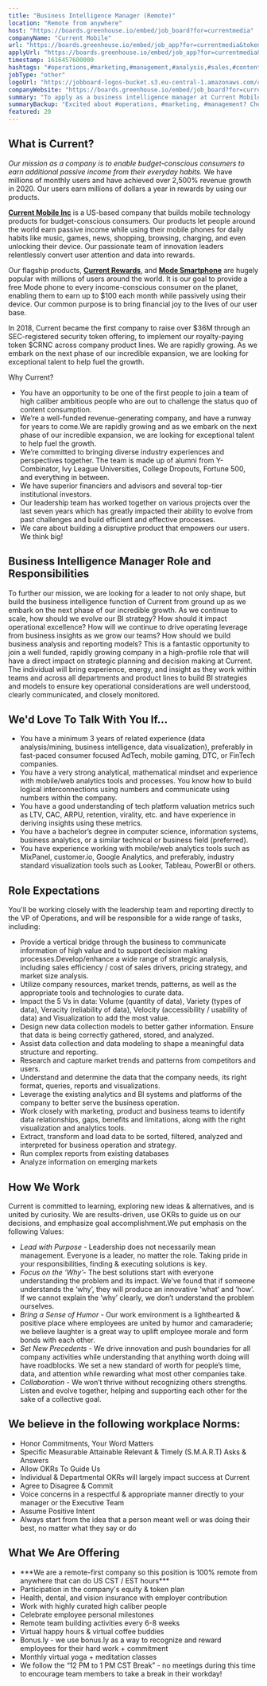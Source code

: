 ```yaml
---
title: "Business Intelligence Manager (Remote)"
location: "Remote from anywhere"
host: "https://boards.greenhouse.io/embed/job_board?for=currentmedia"
companyName: "Current Mobile"
url: "https://boards.greenhouse.io/embed/job_app?for=currentmedia&token=5088300002"
applyUrl: "https://boards.greenhouse.io/embed/job_app?for=currentmedia&token=5088300002#app"
timestamp: 1616457600000
hashtags: "#operations,#marketing,#management,#analysis,#sales,#content,#ui/ux,#finance,#office,#monitoring"
jobType: "other"
logoUrl: "https://jobboard-logos-bucket.s3.eu-central-1.amazonaws.com/current-mobile"
companyWebsite: "https://boards.greenhouse.io/embed/job_board?for=currentmedia"
summary: "To apply as a business intelligence manager at Current Mobile, you preferably need to have 3 years of related experience."
summaryBackup: "Excited about #operations, #marketing, #management? Check out this job post!"
featured: 20
---
```


## What is Current?

_Our mission as a company is to enable budget-conscious consumers to earn additional passive income from their everyday habits._ We have millions of monthly users and have achieved over 2,500% revenue growth in 2020. Our users earn millions of dollars a year in rewards by using our products.

**[Current Mobile Inc](currentmobile.us)** is a US-based company that builds mobile technology products for budget-conscious consumers. Our products let people around the world earn passive income while using their mobile phones for daily habits like music, games, news, shopping, browsing, charging, and even unlocking their device. Our passionate team of innovation leaders relentlessly convert user attention and data into rewards. 

Our flagship products, **[Current Rewards](https://play.google.com/store/apps/details?id=us.current.android&hl=en_US&gl=US)**, and **[Mode Smartphone](http://modephone.com/)** are hugely popular with millions of users around the world. It is our goal to provide a free Mode phone to every income-conscious consumer on the planet, enabling them to earn up to $100 each month while passively using their device. Our common purpose is to bring financial joy to the lives of our user base.

In 2018, Current became the first company to raise over $36M through an SEC-registered security token offering, to implement our royalty-paying token $CRNC across company product lines. We are rapidly growing. As we embark on the next phase of our incredible expansion, we are looking for exceptional talent to help fuel the growth.

Why Current?

*   You have an opportunity to be one of the first people to join a team of high caliber ambitious people who are out to challenge the status quo of content consumption.
*   We’re a well-funded revenue-generating company, and have a runway for years to come.We are rapidly growing and as we embark on the next phase of our incredible expansion, we are looking for exceptional talent to help fuel the growth.
*   We’re committed to bringing diverse industry experiences and perspectives together. The team is made up of alumni from Y-Combinator, Ivy League Universities, College Dropouts, Fortune 500, and everything in between.
*   We have superior financiers and advisors and several top-tier institutional investors.
*   Our leadership team has worked together on various projects over the last seven years which has greatly impacted their ability to evolve from past challenges and build efficient and effective processes.
*   We care about building a disruptive product that empowers our users. We think big!

## Business Intelligence Manager Role and Responsibilities

To further our mission, we are looking for a leader to not only shape, but build the business intelligence function of Current from ground up as we embark on the next phase of our incredible growth. As we continue to scale, how should we evolve our BI strategy? How should it impact operational excellence? How will we continue to drive operating leverage from business insights as we grow our teams? How should we build business analysis and reporting models? This is a fantastic opportunity to join a well funded, rapidly growing company in a high-profile role that will have a direct impact on strategic planning and decision making at Current. The individual will bring experience, energy, and insight as they work within teams and across all departments and product lines to build BI strategies and models to ensure key operational considerations are well understood, clearly communicated, and closely monitored.

## We'd Love To Talk With You If…

*   You have a minimum 3 years of related experience (data analysis/mining, business intelligence, data visualization), preferably in fast-paced consumer focused AdTech, mobile gaming, DTC, or FinTech companies.
*   You have a very strong analytical, mathematical mindset and experience with mobile/web analytics tools and processes. You know how to build logical interconnections using numbers and communicate using numbers within the company.
*   You have a good understanding of tech platform valuation metrics such as LTV, CAC, ARPU, retention, virality, etc. and have experience in deriving insights using these metrics.
*   You have a bachelor’s degree in computer science, information systems, business analytics, or a similar technical or business field (preferred).
*   You have experience working with mobile/web analytics tools such as MixPanel, customer.io, Google Analytics, and preferably, industry standard visualization tools such as Looker, Tableau, PowerBI or others.

## Role Expectations

You'll be working closely with the leadership team and reporting directly to the VP of Operations, and will be responsible for a wide range of tasks, including:

*   Provide a vertical bridge through the business to communicate information of high value and to support decision making processes.Develop/enhance a wide range of strategic analysis, including sales efficiency / cost of sales drivers, pricing strategy, and market size analysis.
*   Utilize company resources, market trends, patterns, as well as the appropriate tools and technologies to curate data.
*   Impact the 5 Vs in data: Volume (quantity of data), Variety (types of data), Veracity (reliability of data), Velocity (accessibility / usability of data) and Visualization to add the most value.
*   Design new data collection models to better gather information. Ensure that data is being correctly gathered, stored, and analyzed.
*   Assist data collection and data modeling to shape a meaningful data structure and reporting.
*   Research and capture market trends and patterns from competitors and users.
*   Understand and determine the data that the company needs, its right format, queries, reports and visualizations.
*   Leverage the existing analytics and BI systems and platforms of the company to better serve the business operation.
*   Work closely with marketing, product and business teams to identify data relationships, gaps, benefits and limitations, along with the right visualization and analytics tools.
*   Extract, transform and load data to be sorted, filtered, analyzed and interpreted for business operation and strategy.
*   Run complex reports from existing databases
*   Analyze information on emerging markets

## How We Work

Current is committed to learning, exploring new ideas & alternatives, and is united by curiosity. We are results-driven, use OKRs to guide us on our decisions, and emphasize goal accomplishment.We put emphasis on the following Values:

*   _Lead with Purpose -_ Leadership does not necessarily mean management. Everyone is a leader, no matter the role. Taking pride in your responsibilities, finding & executing solutions is key.
*   _Focus on the ‘Why’-_ The best solutions start with everyone understanding the problem and its impact. We’ve found that if someone understands the ‘why’, they will produce an innovative ‘what’ and ‘how’. If we cannot explain the ‘why’ clearly, we don’t understand the problem ourselves.
*   _Bring a Sense of Humor -_ Our work environment is a lighthearted & positive place where employees are united by humor and camaraderie; we believe laughter is a great way to uplift employee morale and form bonds with each other.
*   _Set New Precedents -_ We drive innovation and push boundaries for all company activities while understanding that anything worth doing will have roadblocks. We set a new standard of worth for people’s time, data, and attention while rewarding what most other companies take.
*   _Collaboration -_ We won’t thrive without recognizing others strengths. Listen and evolve together, helping and supporting each other for the sake of a collective goal.

## We believe in the following workplace Norms:

*   Honor Commitments, Your Word Matters
*   Specific Measurable Attainable Relevant & Timely (S.M.A.R.T) Asks & Answers
*   Allow OKRs To Guide Us
*   Individual & Departmental OKRs will largely impact success at Current
*   Agree to Disagree & Commit
*   Voice concerns in a respectful & appropriate manner directly to your manager or the Executive Team
*   Assume Positive Intent
*   Always start from the idea that a person meant well or was doing their best, no matter what they say or do

## What We Are Offering

*   \*\*\*We are a remote-first company so this position is 100% remote from anywhere that can do US CST / EST hours\*\*\*
*   Participation in the company's equity & token plan
*   Health, dental, and vision insurance with employer contribution
*   Work with highly curated high caliber people
*   Celebrate employee personal milestones
*   Remote team building activities every 6-8 weeks
*   Virtual happy hours & virtual coffee buddies
*   Bonus.ly - we use bonus.ly as a way to recognize and reward employees for their hard work + commitment
*   Monthly virtual yoga + meditation classes
*   We follow the “12 PM to 1 PM CST Break” - no meetings during this time to encourage team members to take a break in their workday!
